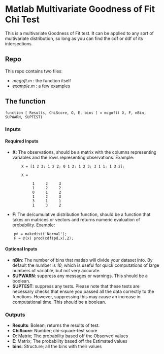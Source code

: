 # Matlab Multivariate Goodness of Fit Chi Test
This is a multivariate Goodness of Fit test. It can be applied to any sort of multivariate distribution, so long as you can find the cdf or ddf of its intersections.

## Repo
This repo contains two files:
+ *mcgoft.m*    : the function itself
+ *example.m* : a few examples

## The function
```{matlab}
function [ Results, ChiScore, O, E, bins ] = mcgoft( X, F, nBin, SUPWARN, SUPTEST)
```
### Inputs
#### Required Inputs
- **X**: The observations, should be a matrix with the columns representing variables and the rows representing observations. Example:
    ```{matlab}
        X = [1 2 3; 1 2 2; 0 1 2; 1 2 3; 3 1 1; 1 3 2];
    ```
    ```{}
        X =

             1     2     3
             1     2     2
             0     1     2
             1     2     3
             3     1     1
             1     3     2
    ```
- **F**: The de/cumulative distribution function, should be a function that takes on matrices or vectors and returns numeric evaluation of probability.
Example:
```{matlab}
    pd = makedist('Normal');
    F = @(x) prod(cdf(pd,x),2);
```
#### Optional Inputs
- **nBin**: The number of bins that matlab will divide your dataset into. By default the number is *10*, which is useful for quick computations of large numbers of variable, but not very accurate.
- **SUPWARN**: suppress any messages or warnings. This should be a boolean.
- **SUPTEST**: suppress any tests. Please note that these tests are necessary checks that ensure you passed all the data correctly to the functions. However, suppressing this may cause an increase in computational time. This should be a boolean.

### Outputs
- **Results**: Bolean;   returns the results of test.
- **ChiScore**: Number;   chi-square-test score    
- **O**: Matrix;   The probability based off the Observed values
- **E**: Matrix;   The probability based off the Estimated values
- **bins**: Structure; all the bins with their values

